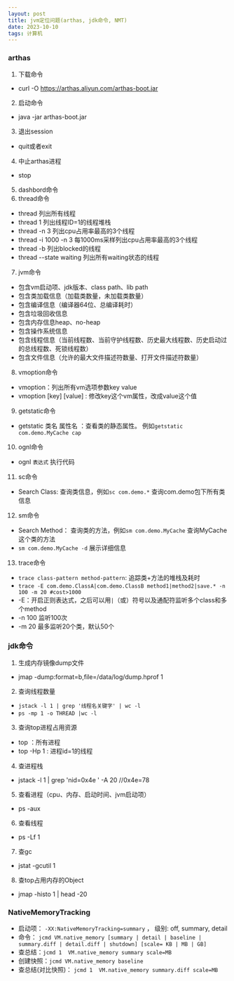 ```yaml
---
layout: post
title: jvm定位问题(arthas, jdk命令, NMT)
date: 2023-10-10
tags: 计算机
---
```

### arthas
1. 下载命令
- curl -O https://arthas.aliyun.com/arthas-boot.jar
2. 启动命令
- java -jar arthas-boot.jar
3. 退出session
- quit或者exit
4. 中止arthas进程
- stop
5. dashbord命令
6. thread命令
- thread 列出所有线程
- thread 1 列出线程ID=1的线程堆栈
- thread -n 3 列出cpu占用率最高的3个线程
- thread -i 1000 -n 3 每1000ms采样列出cpu占用率最高的3个线程
- thread -b 列出blocked的线程
- thread --state waiting 列出所有waiting状态的线程 
7. jvm命令
- 包含vm启动项、jdk版本、class path、lib path
- 包含类加载信息（加载类数量，未加载类数量）
- 包含编译信息（编译器64位、总编译耗时）
- 包含垃圾回收信息
- 包含内存信息heap、no-heap
- 包含操作系统信息
- 包含线程信息（当前线程数、当前守护线程数、历史最大线程数、历史启动过的总线程数、死锁线程数）
- 包含文件信息（允许的最大文件描述符数量、打开文件描述符数量）
8. vmoption命令
- vmoption：列出所有vm选项参数key value
- vmoption [key] [value] : 修改key这个vm属性，改成value这个值
9. getstatic命令
- getstatic 类名 属性名 ：查看类的静态属性。 例如`getstatic com.demo.MyCache cap`
10. ognl命令
- ognl `表达式` 执行代码
11. sc命令
- Search Class: 查询类信息，例如`sc com.demo.*` 查询com.demo包下所有类信息
12. sm命令
- Search Method： 查询类的方法，例如`sm com.demo.MyCache` 查询MyCache这个类的方法
- `sm com.demo.MyCache -d` 展示详细信息
13. trace命令
- `trace class-pattern method-pattern`: 追踪类+方法的堆栈及耗时
- `trace -E com.demo.ClassA|com.demo.ClassB method1|method2|save.* -n 100 -m 20 #cost>1000`
- -E：开启正则表达式，之后可以用`|`（或）符号以及通配符监听多个class和多个method
- -n 100 监听100次
- -m 20 最多监听20个类，默认50个

### jdk命令
1. 生成内存镜像dump文件
- jmap -dump:format=b,file=/data/log/dump.hprof 1 
2. 查询线程数量
- `jstack -l 1 | grep '线程名关键字' | wc -l`
- `ps -mp 1 -o THREAD |wc -l`
3. 查询top进程占用资源
- top ：所有进程
- top -Hp 1 : 进程id=1的线程
4. 查进程栈
- jstack -l 1 | grep 'nid=0x4e ' -A 20   //0x4e=78
5. 查看进程（cpu、内存、启动时间、jvm启动项）
-  ps -aux
6. 查看线程
- ps -Lf 1
7. 查gc
- jstat -gcutil 1
8. 查top占用内存的Object
- jmap -histo 1 | head -20

### NativeMemoryTracking
- 启动项： `-XX:NativeMemoryTracking=summary` ， 级别: off, summary, detail
- 命令： `jcmd VM.native_memory [summary | detail | baseline | summary.diff | detail.diff | shutdown] [scale= KB | MB | GB]`
- 查总结：`jcmd 1  VM.native_memory summary scale=MB`
- 创建快照：`jcmd VM.native_memory baseline`
- 查总结(对比快照)： `jcmd 1  VM.native_memory summary.diff scale=MB`
